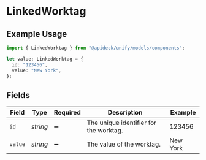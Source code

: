 # LinkedWorktag

## Example Usage

```typescript
import { LinkedWorktag } from "@apideck/unify/models/components";

let value: LinkedWorktag = {
  id: "123456",
  value: "New York",
};
```

## Fields

| Field                                  | Type                                   | Required                               | Description                            | Example                                |
| -------------------------------------- | -------------------------------------- | -------------------------------------- | -------------------------------------- | -------------------------------------- |
| `id`                                   | *string*                               | :heavy_minus_sign:                     | The unique identifier for the worktag. | 123456                                 |
| `value`                                | *string*                               | :heavy_minus_sign:                     | The value of the worktag.              | New York                               |